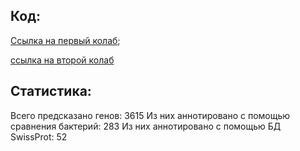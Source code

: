## Код:
[Ссылка на первый колаб](https://colab.research.google.com/drive/1m6OmdB5NH9Wlp51MkBbI-K8ZqQvSXRDM?usp=sharing);

[ссылка на второй колаб](https://colab.research.google.com/drive/1rhThyWcD4-LuB1k0BXpYddztswFTzqmS?usp=sharing)

## Статистика:
Всего предсказано генов: 3615
Из них аннотировано с помощью сравнения бактерий: 283
Из них аннотировано с помощью БД SwissProt: 52

